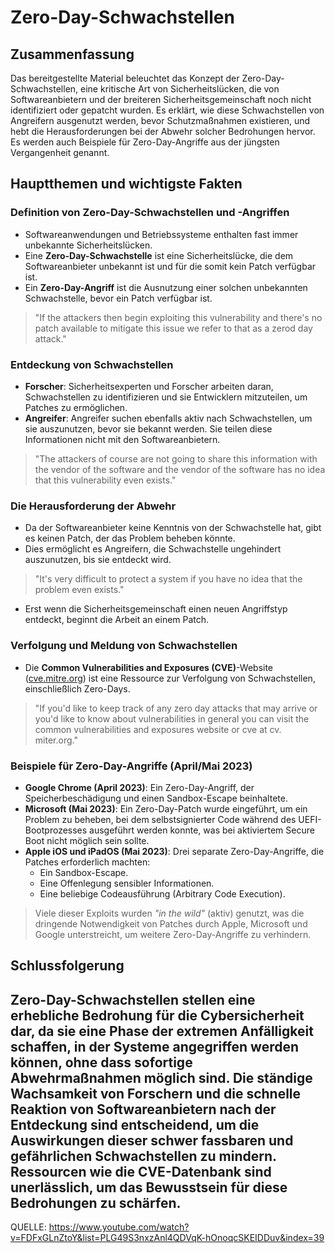 # Zero-Day-Schwachstellen

## Zusammenfassung

Das bereitgestellte Material beleuchtet das Konzept der Zero-Day-Schwachstellen, eine kritische Art von Sicherheitslücken, die von Softwareanbietern und der breiteren Sicherheitsgemeinschaft noch nicht identifiziert oder gepatcht wurden. Es erklärt, wie diese Schwachstellen von Angreifern ausgenutzt werden, bevor Schutzmaßnahmen existieren, und hebt die Herausforderungen bei der Abwehr solcher Bedrohungen hervor. Es werden auch Beispiele für Zero-Day-Angriffe aus der jüngsten Vergangenheit genannt.

## Hauptthemen und wichtigste Fakten

### Definition von Zero-Day-Schwachstellen und -Angriffen

- Softwareanwendungen und Betriebssysteme enthalten fast immer unbekannte Sicherheitslücken.
- Eine **Zero-Day-Schwachstelle** ist eine Sicherheitslücke, die dem Softwareanbieter unbekannt ist und für die somit kein Patch verfügbar ist.
- Ein **Zero-Day-Angriff** ist die Ausnutzung einer solchen unbekannten Schwachstelle, bevor ein Patch verfügbar ist.

> "If the attackers then begin exploiting this vulnerability and there's no patch available to mitigate this issue we refer to that as a zerod day attack."

### Entdeckung von Schwachstellen

- **Forscher**: Sicherheitsexperten und Forscher arbeiten daran, Schwachstellen zu identifizieren und sie Entwicklern mitzuteilen, um Patches zu ermöglichen.
- **Angreifer**: Angreifer suchen ebenfalls aktiv nach Schwachstellen, um sie auszunutzen, bevor sie bekannt werden. Sie teilen diese Informationen nicht mit den Softwareanbietern.

> "The attackers of course are not going to share this information with the vendor of the software and the vendor of the software has no idea that this vulnerability even exists."

### Die Herausforderung der Abwehr

- Da der Softwareanbieter keine Kenntnis von der Schwachstelle hat, gibt es keinen Patch, der das Problem beheben könnte.
- Dies ermöglicht es Angreifern, die Schwachstelle ungehindert auszunutzen, bis sie entdeckt wird.

> "It's very difficult to protect a system if you have no idea that the problem even exists."

- Erst wenn die Sicherheitsgemeinschaft einen neuen Angriffstyp entdeckt, beginnt die Arbeit an einem Patch.

### Verfolgung und Meldung von Schwachstellen

- Die **Common Vulnerabilities and Exposures (CVE)**-Website ([cve.mitre.org](https://cve.mitre.org)) ist eine Ressource zur Verfolgung von Schwachstellen, einschließlich Zero-Days.

> "If you'd like to keep track of any zero day attacks that may arrive or you'd like to know about vulnerabilities in general you can visit the common vulnerabilities and exposures website or cve at cv. miter.org."

### Beispiele für Zero-Day-Angriffe (April/Mai 2023)

- **Google Chrome (April 2023)**: Ein Zero-Day-Angriff, der Speicherbeschädigung und einen Sandbox-Escape beinhaltete.
- **Microsoft (Mai 2023)**: Ein Zero-Day-Patch wurde eingeführt, um ein Problem zu beheben, bei dem selbstsignierter Code während des UEFI-Bootprozesses ausgeführt werden konnte, was bei aktiviertem Secure Boot nicht möglich sein sollte.
- **Apple iOS und iPadOS (Mai 2023)**: Drei separate Zero-Day-Angriffe, die Patches erforderlich machten:
  - Ein Sandbox-Escape.
  - Eine Offenlegung sensibler Informationen.
  - Eine beliebige Codeausführung (Arbitrary Code Execution).

> Viele dieser Exploits wurden *"in the wild"* (aktiv) genutzt, was die dringende Notwendigkeit von Patches durch Apple, Microsoft und Google unterstreicht, um weitere Zero-Day-Angriffe zu verhindern.

## Schlussfolgerung

Zero-Day-Schwachstellen stellen eine erhebliche Bedrohung für die Cybersicherheit dar, da sie eine Phase der extremen Anfälligkeit schaffen, in der Systeme angegriffen werden können, ohne dass sofortige Abwehrmaßnahmen möglich sind. Die ständige Wachsamkeit von Forschern und die schnelle Reaktion von Softwareanbietern nach der Entdeckung sind entscheidend, um die Auswirkungen dieser schwer fassbaren und gefährlichen Schwachstellen zu mindern. Ressourcen wie die CVE-Datenbank sind unerlässlich, um das Bewusstsein für diese Bedrohungen zu schärfen.
---
QUELLE: https://www.youtube.com/watch?v=FDFxGLnZtoY&list=PLG49S3nxzAnl4QDVqK-hOnoqcSKEIDDuv&index=39